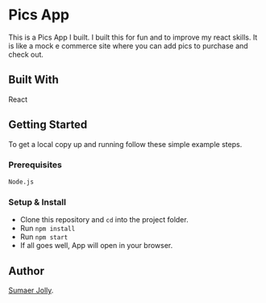 # Pics App

This is a Pics App I built. I built this for fun and to improve my react skills. It is like a mock e commerce site where you can add pics to purchase and check out. 

## Built With

React

## Getting Started

To get a local copy up and running follow these simple example steps.

### Prerequisites

    Node.js

### Setup & Install

- Clone this repository and `cd` into the project folder.
- Run `npm install`
- Run `npm start`
- If all goes well, App will open in your browser.

## Author

[Sumaer Jolly](https://github.com/sumaerjolly/).
